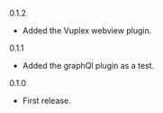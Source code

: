 0.1.2
 - Added the Vuplex webview plugin.

0.1.1
 - Added the graphQl plugin as a test.

0.1.0
 - First release.